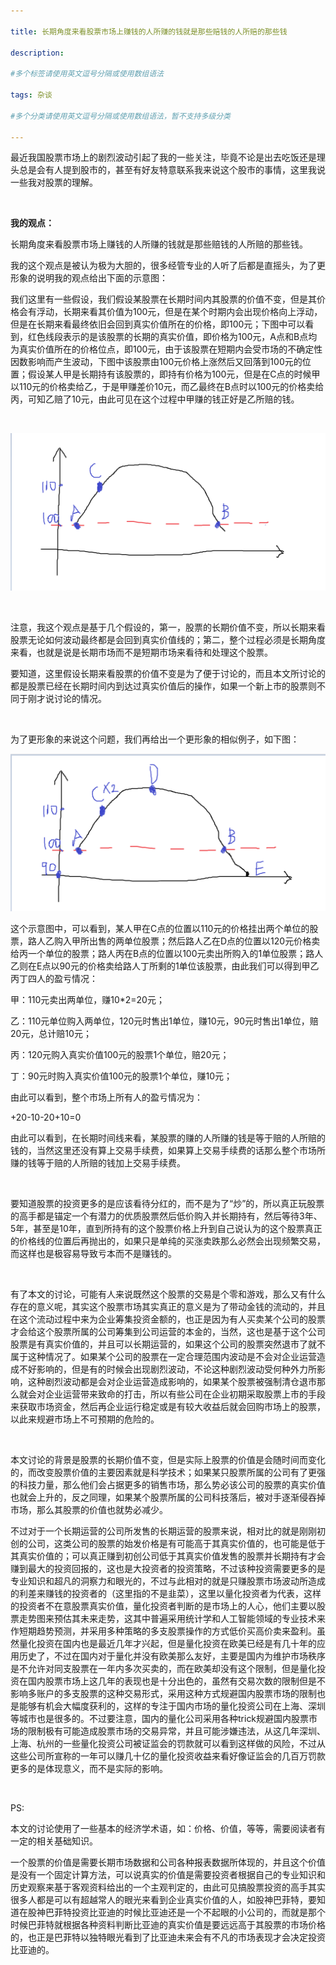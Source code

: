 ```yaml
---

title: 长期角度来看股票市场上赚钱的人所赚的钱就是那些赔钱的人所赔的那些钱
 
description: 

#多个标签请使用英文逗号分隔或使用数组语法

tags: 杂谈

#多个分类请使用英文逗号分隔或使用数组语法，暂不支持多级分类

---
```




最近我国股票市场上的剧烈波动引起了我的一些关注，毕竟不论是出去吃饭还是理头总是会有人提到股市的，甚至有好友特意联系我来说这个股市的事情，这里我说一些我对股票的理解。



<br/>

**我的观点：**

长期角度来看股票市场上赚钱的人所赚的钱就是那些赔钱的人所赔的那些钱。



我的这个观点是被认为极为大胆的，很多经管专业的人听了后都是直摇头，为了更形象的说明我的观点给出下面的示意图：

我们这里有一些假设，我们假设某股票在长期时间内其股票的价值不变，但是其价格会有浮动，长期来看其价值为100元，但是在某个时期内会出现价格向上浮动，但是在长期来看最终依旧会回到真实价值所在的价格，即100元；下图中可以看到，红色线段表示的是该股票的长期的真实价值，即价格为100元，A点和B点均为真实价值所在的价格位点，即100元，由于该股票在短期内会受市场的不确定性因数影响而产生波动，下图中该股票由100元价格上涨然后又回落到100元的位置；假设某人甲是长期持有该股票的，即持有价格为100元，但是在C点的时候甲以110元的价格卖给乙，于是甲赚差价10元，而乙最终在B点时以100元的价格卖给丙，可知乙赔了10元，由此可见在这个过程中甲赚的钱正好是乙所赔的钱。

<br/>



![image-20241013154128858](./2024_10_13_长期角度来看股票市场上赚钱的人所赚的钱就是那些赔钱的人所赔的那些钱.assets/image-20241013154128858.png)

<br/>

注意，我这个观点是基于几个假设的，第一，股票的长期价值不变，所以长期来看股票无论如何波动最终都是会回到真实价值线的；第二，整个过程必须是长期角度来看，也就是说是长期市场而不是短期市场来看待和处理这个股票。



要知道，这里假设长期来看股票的价值不变是为了便于讨论的，而且本文所讨论的都是股票已经在长期时间内到达过真实价值后的操作，如果一个新上市的股票则不同于刚才说讨论的情况。



<br/>



为了更形象的来说这个问题，我们再给出一个更形象的相似例子，如下图：



![image-20241013162454257](./2024_10_13_长期角度来看股票市场上赚钱的人所赚的钱就是那些赔钱的人所赔的那些钱.assets/image-20241013162454257.png)

这个示意图中，可以看到，某人甲在C点的位置以110元的价格挂出两个单位的股票，路人乙购入甲所出售的两单位股票；然后路人乙在D点的位置以120元价格卖给丙一个单位的股票；路人丙在B点的位置以100元卖出所购入的1单位股票；路人乙则在E点以90元的价格卖给路人丁所剩的1单位该股票，由此我们可以得到甲乙丙丁四人的盈亏情况：

甲：110元卖出两单位，赚10*2=20元；

乙：110元单位购入两单位，120元时售出1单位，赚10元，90元时售出1单位，赔20元，总计赔10元；

丙：120元购入真实价值100元的股票1个单位，赔20元；

丁：90元时购入真实价值100元的股票1个单位，赚10元；

由此可以看到，整个市场上所有人的盈亏情况为：

+20-10-20+10=0



由此可以看到，在长期时间线来看，某股票的赚的人所赚的钱是等于赔的人所赔的钱的，当然这里还没有算上交易手续费，如果算上交易手续费的话那么整个市场所赚的钱等于赔的人所赔的钱加上交易手续费。



<br/>

要知道股票的投资更多的是应该看待分红的，而不是为了“炒”的，所以真正玩股票的高手都是锚定一个有潜力的优质股票然后低价购入并长期持有，然后等待3年、5年，甚至是10年，直到所持有的这个股票价格上升到自己说认为的这个股票真正的价格线的位置后再抛出的，如果只是单纯的买涨卖跌那么必然会出现频繁交易，而这样也是极容易导致亏本而不是赚钱的。





<br/>

有了本文的讨论，可能有人来说既然这个股票的交易是个零和游戏，那么又有什么存在的意义呢，其实这个股票市场其实真正的意义是为了带动金钱的流动的，并且在这个流动过程中来为企业筹集投资金额的，也正是因为有人买卖某个公司的股票才会给这个股票所属的公司筹集到公司运营的本金的，当然，这也是基于这个公司股票是有真实价值的，并且可以长期运营的，如果这个公司的股票突然退市了就不属于这种情况了。如果某个公司的股票在一定合理范围内波动是不会对企业运营造成不好影响的，但是有的时候会出现剧烈波动，不论这种剧烈波动受何种外力所影响，这种剧烈波动都是会对企业运营造成影响的，如果某个股票被强制清仓退市那么就会对企业运营带来致命的打击，所以有些公司在企业初期采取股票上市的手段来获取市场资金，然后再企业运行稳定或是有较大收益后就会回购市场上的股票，以此来规避市场上不可预期的危险的。



<br/>

本文讨论的背景是股票的长期价值不变，但是实际上股票的价值是会随时间而变化的，而改变股票价值的主要因素就是科学技术；如果某只股票所属的公司有了更强的科技力量，那么他们会占据更多的销售市场，那么势必该公司的股票的真实价值也就会上升的，反之同理，如果某个股票所属的公司科技落后，被对手逐渐侵吞掉市场，那么其股票的价值也就势必减少。



不过对于一个长期运营的公司所发售的长期运营的股票来说，相对比的就是刚刚初创的公司，这类公司的股票的始发价格是有可能高于其真实价值的，也可能是低于其真实价值的；可以真正赚到初创公司低于其真实价值发售的股票并长期持有才会赚到最大的投资回报的，这也是大投资者的投资策略，不过该种投资需要更多的是专业知识和超凡的洞察力和眼光的，不过与此相对的就是只赚股票市场波动所造成的利差来赚钱的投资者的（这里指的不是韭菜），这里以量化投资者为代表，这样的投资者不在意股票真实价值，量化投资者判断的是市场上的人心，他们主要以股票走势图来预估其未来走势，这其中普遍采用统计学和人工智能领域的专业技术来作短期趋势预测，并采用多种策略的多支股票操作的方式低价买高价卖来盈利。虽然量化投资在国内也是最近几年才兴起，但是量化投资在欧美已经是有几十年的应用历史了，不过在国内对于量化并没有欧美那么友好，主要是国内为维护市场秩序是不允许对同支股票在一年内多次买卖的，而在欧美却没有这个限制，但是量化投资在国内股票市场上这几年的表现也是十分出色的，虽然有交易次数的限制但是不影响多账户的多支股票的这种交易形式，采用这种方式规避国内股票市场的限制也是能够有机会大幅度获利的，这样的专注于国内市场的量化投资公司在上海、深圳等城市也是很多的。不过要注意，国内的量化公司采用各种trick规避国内股票市场的限制极有可能造成股票市场的交易异常，并且可能涉嫌违法，从这几年深圳、上海、杭州的一些量化投资公司被证监会的罚款就可以看到这样做的风险，不过从这些公司所宣称的一年可以赚几十亿的量化投资收益来看好像证监会的几百万罚款更多的是体现意义，而不是实际的影响。



<br/>

PS:

本文的讨论使用了一些基本的经济学术语，如：价格、价值，等等，需要阅读者有一定的相关基础知识。



一个股票的价值是需要长期市场数据和公司各种报表数据所体现的，并且这个价值是没有一个固定计算方法，可以说真实的价值是需要投资者根据自己的专业知识和历史观察来基于客观资料给出的一个主观判定的，由此可见搞股票投资的高手其实很多人都是可以有超越常人的眼光来看到企业真实价值的人，如股神巴菲特，要知道在股神巴菲特投资比亚迪的时候比亚迪还是一个不起眼的小公司的，而就是那个时候巴菲特就根据各种资料判断比亚迪的真实价值是要远远高于其股票的市场价格的，也正是巴菲特以独特眼光看到了比亚迪未来会有不凡的市场表现才会决定投资比亚迪的。

<br/>
